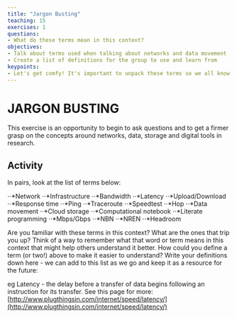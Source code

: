 ```yaml
---
title: "Jargon Busting"
teaching: 15
exercises: 1
questions:
- What do these terms mean in this context?
objectives:
- Talk about terms used when talking about networks and data movement
- Create a list of definitions for the group to use and learn from
keypoints:
- Let's get comfy! It's important to unpack these terms so we all know what we mean and can feel more confident talking about networks and data movement.
---
```


# JARGON BUSTING
 
This exercise is an opportunity to begin to ask questions and to get a firmer grasp on the concepts around networks, data, storage and digital tools in research.
 
## Activity
 
In pairs, look at the list of terms below:

⋅⋅*Network
⋅⋅*Infrastructure
⋅⋅*Bandwidth
⋅⋅*Latency
⋅⋅*Upload/Download
⋅⋅*Response time
⋅⋅*Ping
⋅⋅*Traceroute
⋅⋅*Speedtest
⋅⋅*Hop
⋅⋅*Data movement
⋅⋅*Cloud storage
⋅⋅*Computational notebook
⋅⋅*Literate programming
⋅⋅*Mbps/Gbps
⋅⋅*NBN
⋅⋅*NREN
⋅⋅*Headroom

Are you familiar with these terms in this context? What are the ones that trip you up? Think of a way to remember what that word or term means in this context that might help others understand it better. How could you define a term (or two!) above to make it easier to understand? Write your definitions down here - we can add to this list as we go and keep it as a resource for the future:
 
eg Latency - the delay before a transfer of data begins following an instruction for its transfer. See this page for more: [http://www.plugthingsin.com/internet/speed/latency/](http://www.plugthingsin.com/internet/speed/latency/)
